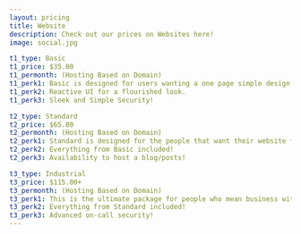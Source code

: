 ```yaml
---
layout: pricing
title: Website
description: Check out our prices on Websites here!
image: social.jpg

t1_type: Basic
t1_price: $35.00
t1_permonth: (Hosting Based on Domain)
t1_perk1: Basic is designed for users wanting a one page simple design with a comfortable UI. Basic is as the name implies.
t1_perk2: Reactive UI for a flourished look.
t1_perk3: Sleek and Simple Security!

t2_type: Standard
t2_price: $65.00
t2_permonth: (Hosting Based on Domain)
t2_perk1: Standard is designed for the people that want their website filled out a little more than one page. Often with a few pages for different purposes!
t2_perk2: Everything from Basic included!
t2_perk3: Availability to host a blog/posts!

t3_type: Industrial
t3_price: $115.00+
t3_permonth: (Hosting Based on Domain)
t3_perk1: This is the ultimate package for people who mean business with their website! This one is fully fleshed out with all the perks and more!
t3_perk2: Everything from Standard included!
t3_perk3: Advanced on-call security!
---
```

